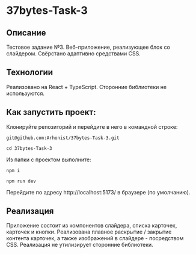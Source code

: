 # 37bytes-Task-3

## Описание

Тестовое задание №3.
Веб-приложение, реализующее блок со слайдером. Свёрстано адаптивно
средствами CSS.

## Технологии

Реализовано на React + TypeScript. Сторонние библиотеки не используются.

## Как запустить проект:

Клонируйте репозиторий и перейдите в него в командной строке:

```
git@github.com:Arhonist/37bytes-Task-3.git
```

```
cd 37bytes-Task-3
```

Из папки с проектом выполните:

```
npm i
```

```
npm run dev
```

Перейдите по адресу http://localhost:5173/ в браузере (по умолчанию).

## Реализация

Приложение состоит из компонентов слайдера, списка карточек, карточек и кнопки.
Реализована плавное раскрытие / закрытие контента карточек, а также изображений
в слайдере - посредством CSS. Реализация не утилизирует сторонние библиотеки.
